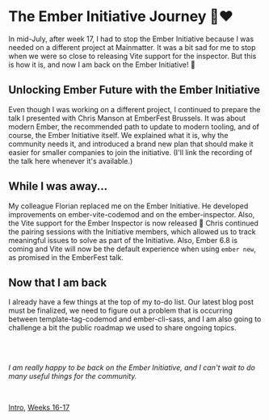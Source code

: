 # The Ember Initiative Journey 🐹❤️

In mid-July, after week 17, I had to stop the Ember Initiative because I was needed on a different project at Mainmatter. It was a bit sad for me to stop when we were so close to releasing Vite support for the inspector. But this is how it is, and now I am back on the Ember Initiative! 🎉

## Unlocking Ember Future with the Ember Initiative

Even though I was working on a different project, I continued to prepare the talk I presented with Chris Manson at EmberFest Brussels. It was about modern Ember, the recommended path to update to modern tooling, and of course, the Ember Initiative itself. We explained what it is, why the community needs it, and introduced a brand new plan that should make it easier for smaller companies to join the initiative. (I'll link the recording of the talk here whenever it's available.)

## While I was away...

My colleague Florian replaced me on the Ember Initiative. He developed improvements on ember-vite-codemod and on the ember-inspector. Also, the Vite support for the Ember Inspector is now released 🎉 Chris continued the pairing sessions with the Initiative members, which allowed us to track meaningful issues to solve as part of the Initiative. Also, Ember 6.8 is coming and Vite will now be the default experience when using `ember new`, as promised in the EmberFest talk.

## Now that I am back

I already have a few things at the top of my to-do list. Our latest blog post must be finalized, we need to figure out a problem that is occurring between template-tag-codemod and ember-cli-sass, and I am also going to challenge a bit the public roadmap we used to share ongoing topics.

<br />
<br />

_I am really happy to be back on the Ember Initiative, and I can't wait to do many useful things for the community._

<br />

[Intro](https://github.com/BlueCutOfficial/BlueCutOfficial/blob/main/articles/ember-initiative-journey/intro.md), 
[Weeks 16-17](https://github.com/BlueCutOfficial/BlueCutOfficial/blob/main/articles/ember-initiative-journey/weeks-16-17.md)
